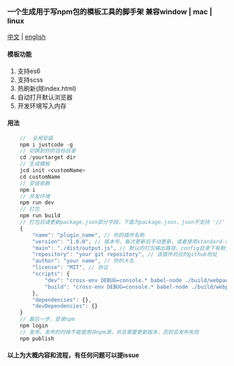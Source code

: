 ### 一个生成用于写npm包的模板工具的脚手架 兼容window | mac | linux

[中文](https://github.com/FoxDaxian/justcode/blob/master/README.md, '中文地址') | [english](https://github.com/FoxDaxian/justcode/blob/master/en-us.md, 'en-us')

#### 模板功能
1. 支持es6
1. 支持scss
1. 热刷新(除index.html)
1. 自动打开默认浏览器
1. 开发环境写入内存


#### 用法

```js
	//  全局安装
	npm i justcode -g
	// 切换到你的目标目录
	cd /yourtarget dir
	// 生成模板
	jcd init <customName>
	cd customName
	// 安装依赖
	npm i
	// 开发环境
	npm run dev
	// 打包
	npm run build
	// 打包后请更新package.json部分字段，下面为package.json，json不支持 '//' 格式的注释，以下为了方便，故添加注释
	{
		"name": "plugin_name", // 你的插件名称
		"version": "1.0.0", // 版本号，每次更新后手动更新，或者使用standard-version管理，附上地址： https://github.com/conventional-changelog/standard-version
		"main": "./dist/output.js", // 默认的打包输出路径，config目录下有默认配置，需同步修改
		"repository": "your git repository", // 该插件对应的github地址
		"author": "your name", // 你的大名
		"license": "MIT", // 协议
		"scripts": {
			"dev": "cross-env DEBUG=console.* babel-node ./build/webpack.dev.js",
			"build": "cross-env DEBUG=console.* babel-node ./build/webpack.prod.js"
		},
		"dependencies": {},
		"devDependencies": {}
	}
	// 最后一步，登录npm
	npm login
	// 发布，发布的时候不能使用非npm源，并且需要更新版本，否则会发布失败
	npm publish
```

#### 以上为大概内容和流程，有任何问题可以提issue